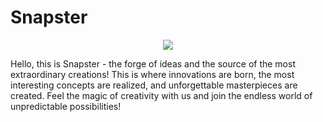 # Snapster

<center><img src="https://avatars.githubusercontent.com/u/134739352?s=96&v=4"></center>

Hello, this is Snapster - the forge of ideas and the source of the most extraordinary creations! This is where innovations are born, the most interesting concepts are realized, and unforgettable masterpieces are created. Feel the magic of creativity with us and join the endless world of unpredictable possibilities!
